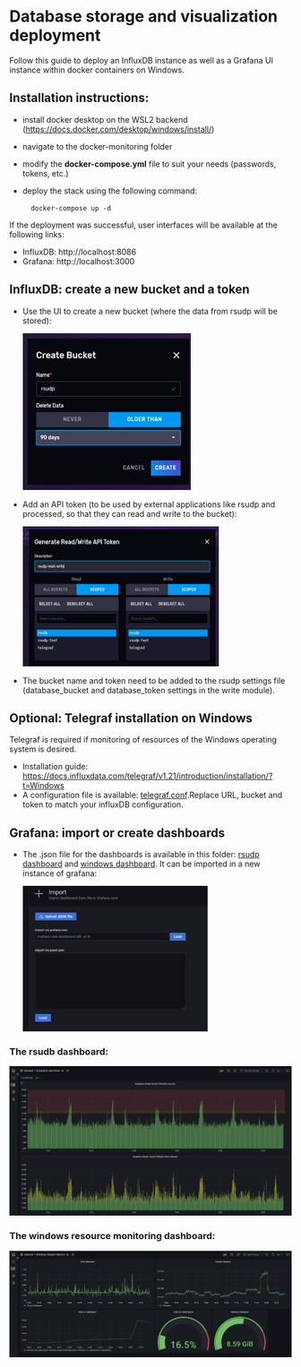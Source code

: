 # Database storage and visualization deployment

Follow this guide to deploy an InfluxDB instance as well as a Grafana UI instance within docker containers on Windows.

## Installation instructions:
- install docker desktop on the WSL2 backend (https://docs.docker.com/desktop/windows/install/)
- navigate to the docker-monitoring folder
- modify the **docker-compose.yml** file to suit your needs (passwords, tokens, etc.)
- deploy the stack using the following command:

        docker-compose up -d

If the deployment was successful, user interfaces will be available at the following links:

- InfluxDB: http://localhost:8086
- Grafana: http://localhost:3000

## InfluxDB: create a new bucket and a token
- Use the UI to create a new bucket (where the data from rsudp will be stored):

    <img src="docs/1-create-bucket.PNG" width="300" height="280">

- Add an API token (to be used by external applications like rsudp and processed, so that they can read and write to the bucket):

    <img src="docs/2-create-api.PNG" width="350" height="250"> 

- The bucket name and token need to be added to the rsudp settings file (database_bucket and database_token settings in the write module).

## Optional: Telegraf installation on Windows
Telegraf is required if monitoring of resources of the Windows operating system is desired.

- Installation guide: https://docs.influxdata.com/telegraf/v1.21/introduction/installation/?t=Windows
- A configuration file is available: [telegraf.conf](telegraf.conf).Replace URL, bucket and token to match your influxDB configuration.

## Grafana: import or create dashboards
- The .json file for the dashboards is available in this folder: [rsudp dashboard](grafana_rsudp_dashboard.json) and [windows dashboard](grafana_windows_metrics_dashboard.json). It can be imported in a new instance of grafana:

    <img src="docs/3-import-dashboards.png" width="330" height="260"> 

### The rsudb dashboard:

![GUI](docs/grafana_rsudp_dashboard.png)

### The windows resource monitoring dashboard:

![GUI](docs/windows-dashboard.PNG)

